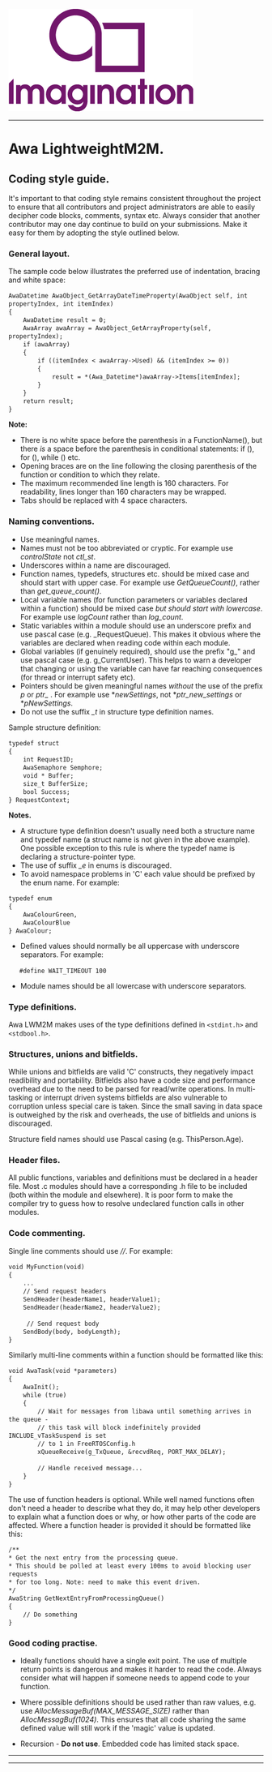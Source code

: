 
![](img.png)

----


# Awa LightweightM2M.


## Coding style guide.

It's important to that coding style remains consistent throughout the project to ensure that all contributors and project administrators are able to easily decipher code blocks, comments, syntax etc. 
Always consider that another contributor may one day continue to build on your submissions. Make it easy for them by adopting the style outlined below.

### General layout.

The sample code below illustrates the preferred use of indentation, bracing and white space:

````
AwaDatetime AwaObject_GetArrayDateTimeProperty(AwaObject self, int propertyIndex, int itemIndex)
{
    AwaDatetime result = 0;
    AwaArray awaArray = AwaObject_GetArrayProperty(self, propertyIndex);
    if (awaArray)
    {
        if ((itemIndex < awaArray->Used) && (itemIndex >= 0))
        {
            result = *(Awa_Datetime*)awaArray->Items[itemIndex];
        }
    }
    return result;
}
````
**Note:**  
  * There is no white space before the parenthesis in a FunctionName(), but there *is* a space before the parenthesis in conditional statements: if (), for (), while () etc.
  * Opening braces are on the line following the closing parenthesis of the function or condition to which they relate.
  * The maximum recommended line length is 160 characters. For readability, lines longer than 160 characters may be wrapped.
  * Tabs should be replaced with 4 space characters.


### Naming conventions.

* Use meaningful names.  
* Names must not be too abbreviated or cryptic. For example use *controlState* not *ctl_st*.  
* Underscores within a name are discouraged.
* Function names, typedefs, structures etc. should be mixed case and should start with upper case. For example use *GetQueueCount()*, rather than *get_queue_count()*.  
* Local variable names (for function parameters or variables declared within a function) should be mixed case *but should start with lowercase*. For example use *logCount* rather than *log_count*.  
* Static variables within a module should use an underscore prefix and use pascal case (e.g. _RequestQueue). This makes it obvious where the variables are declared when reading code within each module.  
* Global variables (if genuinely required), should use the prefix "g_" and use pascal case (e.g. g_CurrentUser). This helps to warn a developer that changing or using the variable can have far reaching consequences (for thread or interrupt safety etc).  
* Pointers should be given meaningful names *without* the use of the prefix  *p* or *ptr_* . For example use **newSettings*, not **ptr_new_settings* or **pNewSettings*.  
* Do not use the suffix *_t* in structure type definition names. 

 Sample structure definition:
````
typedef struct
{
    int RequestID;
    AwaSemaphore Semphore;
    void * Buffer;
    size_t BufferSize;
    bool Success;
} RequestContext;
````

**Notes.** 

* A structure type definition doesn't usually need both a structure name and typedef name (a struct name is not given in the above example). One possible exception to this rule is where the typedef name is declaring a structure-pointer type.  
* The use of suffix *_e* in enums is discouraged. 
* To avoid namespace problems in 'C' each value should be prefixed by the enum name. For example:
````
typedef enum
{
    AwaColourGreen,
    AwaColourBlue
} AwaColour;
````

* Defined values should normally be all uppercase with underscore separators. For example: 

````    #define WAIT_TIMEOUT 100 ````
 
* Module names should be all lowercase with underscore separators.


### Type definitions.

Awa LWM2M makes uses of the type definitions defined in ````<stdint.h>```` and ````<stdbool.h>````.

### Structures, unions and bitfields.

While unions and bitfields are valid 'C' constructs, they negatively impact readibility and portability.
Bitfields also have a code size and performance overhead due to the need to be parsed for read/write operations. In multi-tasking or interrupt driven systems bitfields are also vulnerable to corruption unless special care is taken. Since the small saving in data space is outweighed by the risk and overheads, the use of bitfields and unions is discouraged.

Structure field names should use Pascal casing (e.g. ThisPerson.Age).

### Header files.

All public functions, variables and definitions must be declared in a header file. Most .c modules should have a corresponding .h file to be included (both within the module and elsewhere). It is poor form to make the compiler try to guess how to resolve undeclared function calls in other modules.

### Code commenting.
Single line comments should use *//*. For example:
````
void MyFunction(void)
{
    ...
    // Send request headers
    SendHeader(headerName1, headerValue1);
    SendHeader(headerName2, headerValue2);
 
     // Send request body
    SendBody(body, bodyLength);    
}
````

Similarly multi-line comments within a function should be formatted like this:
````
void AwaTask(void *parameters)
{
    AwaInit();
    while (true)
    {
        // Wait for messages from libawa until something arrives in the queue -
        // this task will block indefinitely provided INCLUDE_vTaskSuspend is set
        // to 1 in FreeRTOSConfig.h
        xQueueReceive(g_TxQueue, &recvdReq, PORT_MAX_DELAY);
 
        // Handle received message...
    }
}
````

The use of function headers is optional. While well named functions often don't need a header to describe what they do, it may help other developers to explain what a function does or why,  or how other parts of the code are affected. Where a function header is provided it should be formatted like this:
````
/**
* Get the next entry from the processing queue. 
* This should be polled at least every 100ms to avoid blocking user requests
* for too long. Note: need to make this event driven.
*/
AwaString GetNextEntryFromProcessingQueue()
{
    // Do something
}
 ````
 
### Good coding practise.
* Ideally functions should have a single exit point. The use of multiple return points is dangerous and makes it harder to read the code. Always consider what will happen if someone needs to append code to your function.

* Where possible definitions should be used rather than raw values, e.g. use *AllocMessageBuf(MAX_MESSAGE_SIZE)* rather than  *AllocMessagBuf(1024)*. This ensures that all code sharing the same defined value will still work if the 'magic' value is updated.

* Recursion - **Do not use**. Embedded code has limited stack space. 

----
----
